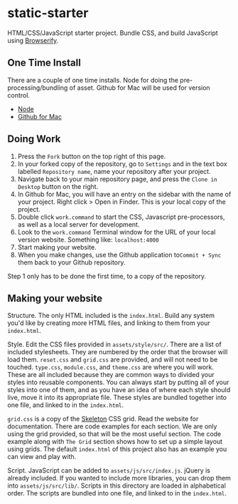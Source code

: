 static-starter
===========

HTML/CSS/JavaScript starter project. Bundle CSS, and build JavaScript using [Browserify](http://browserify.org/).

## One Time Install

There are a couple of one time installs. Node for doing the pre-processing/bundling of asset. Github for Mac will be used for version control.

- [Node](http://nodejs.org/download/)
- [Github for Mac](https://mac.github.com)


## Doing Work

1. Press the `Fork` button on the top right of this page.
2. In your forked copy of the repository, go to `Settings` and in the text box labelled `Repository name`, name your repository after your project.
3. Navigate back to your main repository page, and press the `Clone in Desktop` button on the right.
4. In Github for Mac, you will have an entry on the sidebar with the name of your project. Right click > Open in Finder. This is your local copy of the project.
5. Double click `work.command` to start the CSS, Javascript pre-processors, as well as a local server for development.
6. Look to the `work.command` Terminal window for the URL of your local version website. Something like: `localhost:4000`
7. Start making your website.
8. When you make changes, use the Github application to`Commit + Sync` them back to your Github repository.

Step 1 only has to be done the first time, to a copy of the repository.


## Making your website

Structure. The only HTML included is the `index.html`. Build any system you'd like by creating more HTML files, and linking to them from your `index.html`.

Style. Edit the CSS files provided in `assets/style/src/`. There are a list of included stylesheets. They are numbered by the order that the browser will load them. `reset.css` and `grid.css` are provided, and will not need to be touched.  `type.css`, `module.css`, and `theme.css` are where you will work. These are all included because they are common ways to divided your styles into reusable components. You can always start by putting all of your styles into one of them, and as you have an idea of where each style should live, move it into its appropriate file. These styles are bundled together into one file, and linked to in the `index.html`.

`grid.css` is a copy of the [Skeleton](http://www.getskeleton.com) CSS grid. Read the website for documentation. There are code examples for each section. We are only using the grid provided, so that will be the most useful section. The code example along with `The Grid` section shows how to set up a simple layout using grids. The default `index.html` of this project also has an example you can view and play with.

Script. JavaScript can be added to `assets/js/src/index.js`. jQuery is already included. If you wanted to include more libraries, you can drop them into `assets/js/src/lib/`. Scripts in this directory are loaded in alphabetical order. The scripts are bundled into one file, and linked to in the `index.html`.